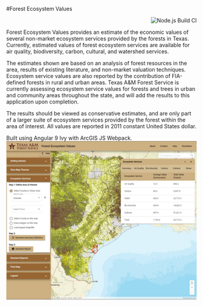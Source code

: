 #Forest Ecosystem Values                                    <p style='text-align: right;'> ![Node.js Build CI](https://github.com/bishrant/ForestEcosystemValues/workflows/Node.js%20CI/badge.svg) </p>

Forest Ecosystem Values provides an estimate of the economic values of several non-market ecosystem services provided by the forests in Texas. Currently, estimated values of forest ecosystem services are available for air quality, biodiversity, carbon, cultural, and watershed services. 
 
The estimates shown are based on an analysis of forest resources in the area, results of existing literature, and non-market valuation techniques. Ecosystem service values are also reported by the contribution of FIA-defined forests in rural and urban areas. Texas A&M Forest Service is currently assessing ecosystem service values for forests and trees in urban and community areas throughout the state, and will add the results to this application upon completion. 
 
The results should be viewed as conservative estimates, and are only part of a larger suite of ecosystem services provided by the forest within the area of interest. All values are reported in 2011 constant United States dollar. 

Built using Angular 9 Ivy with ArcGIS JS Webpack.
![CoverImage](CoverImage.jpg)
